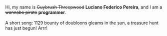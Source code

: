 Hi, my name is ~~Guybrush Threepwood~~ **Luciano Federico Pereira**, and I am a ~~wannabe pirate~~ **programmer**.<br><br>A short song: 1129 bounty of doubloons gleams in the sun, a treasure hunt has just begun! Arrr!
